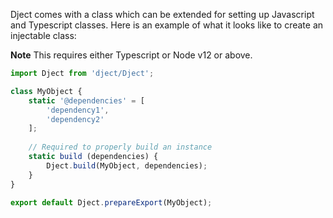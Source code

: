 <!--bl
(filemeta
    (title "Dject Class Support")
)
/bl-->

Dject comes with a class which can be extended for setting up Javascript and Typescript classes. Here is an example of what it looks like to create an injectable class:

**Note** This requires either Typescript or Node v12 or above.

```javascript
import Dject from 'dject/Dject';

class MyObject {
    static '@dependencies' = [
        'dependency1',
        'dependency2'
    ];
    
    // Required to properly build an instance
    static build (dependencies) {
        Dject.build(MyObject, dependencies);
    }
}

export default Dject.prepareExport(MyObject);
```
